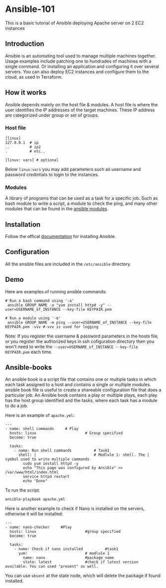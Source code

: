 # Ansible-101
This is a basic tutorial of Ansible deploying Apache server on 2 EC2 instances

## Introduction

Ansible is an automating tool used to manage multiple machines together. Usage examples include patching one to hundrades of machines with a single command. Or installing an application and configuring it over several servers. You can also deploy EC2 instances and configure them to the cloud, as used in Terraform.

## How it works

Ansible depends mainly on the host file & modules. A host file is where the user identifies the IP addresses of the target machines. These IP address are categorized under group or set of groups.
### Host file
```
[linux]
127.0.0.1  # ip
..         # ip2
.          # etc..

[linux: vars] # optional

```

Below `linux:vars` you may add parameters such as username and password credintials to login to the instances.

### Modules
A library of programs that can be used as a task for a specific job. Such as bash module to write a script, a module to check the ping, and many other modules that can be found in the [ansible modules](https://docs.ansible.com/ansible/2.9/modules/list_of_all_modules.html).

## Installation

Follow the offical [documentation](https://docs.ansible.com/ansible/latest/installation_guide/intro_installation.html) for installing Ansible. 

## Configuration
All the ansible files are included in the `/etc/ansible` directory.

## Demo
Here are examples of running ansible commands:

```
# Run a bash command using '-a'
 ansible GROUP_NAME -a "yum install httpd -y" --user=USERNAME_of_INSTANCE --key-file KEYPAIR.pem

# Run a module using '-m'
 ansible GROUP_NAME -m ping --user=USERNAME_of_INSTANCE --key-file KEYPAIR.pem -vvv #-vvv is used for logging
 ```
 Note: If you register the username & password parameters in the hosts file, or you register the authorized keys in ssh cofiguration directory then you won't need to write the `--user=USERNAME_of_INSTANCE --key-file KEYPAIR.pem` each time.
 
 ## Ansible-books
 An ansible book is a script file that contains one or multiple tasks in which each task assigned to a host and contains a single or multiple modules. ansible book file is useful to create a shareable configuration file that does a particular job. An Ansible book contains a play or multiple plays, each play has the host group identified and the tasks, where each task has a module to do a job.
 
 Here is an example of `apache.yml`:
 
```
---
- name: shell commands     # Play
  hosts: linux                      # Group specified
  become: true      

  tasks:                                
    - name: Run shell commands          # Task1
      shell: |                          # Modlule 1: shell. The | symbol used to write multiple cammands 
        sudo yum install httpd -y
        echo "This page was configured by Ansible" >> /var/www/html/index.html
        service httpd restart
        echo "Done"
```

To run the script:

```
ansible-playbook apache.yml
```

Here is another example to check if Nano is installed on the servers, otherwise it will be installed:

```
---
- name: nano-checker     #Play
  hosts: linux                      #group specified
  become: true      

  tasks:                                
    - name: Check if nano installed          #task1
      yum:                          # modlule 1
        name: nano                  #package name
        state: latest               #check if latest version available. You can used "present" as well.
```
You can use `absent` at the state node, which will delete the package if found installed.
